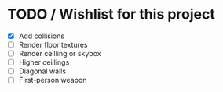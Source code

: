 # TODO / Wishlist for this project

- [x] Add collisions
- [ ] Render floor textures
- [ ] Render ceilling or skybox
- [ ] Higher ceillings
- [ ] Diagonal walls
- [ ] First-person weapon
